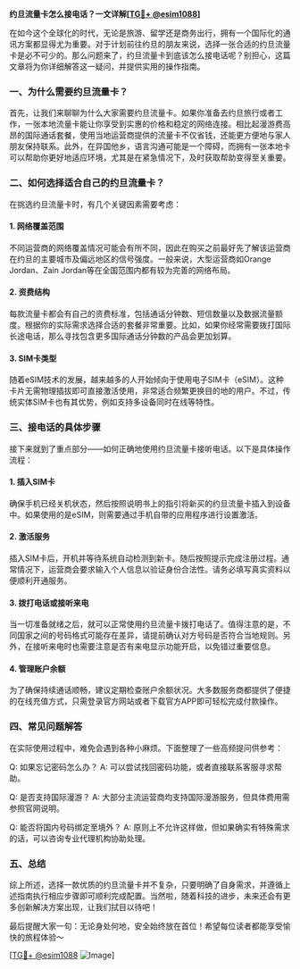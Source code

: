 **约旦流量卡怎么接电话？一文详解[[TG💪+ @esim1088](https://t.me/s/esim1088)]**

在如今这个全球化的时代，无论是旅游、留学还是商务出行，拥有一个国际化的通讯方案都显得尤为重要。对于计划前往约旦的朋友来说，选择一张合适的约旦流量卡是必不可少的。那么问题来了，约旦流量卡到底该怎么接电话呢？别担心，这篇文章将为你详细解答这一疑问，并提供实用的操作指南。

### 一、为什么需要约旦流量卡？

首先，让我们来聊聊为什么大家需要约旦流量卡。如果你准备去约旦旅行或者工作，一张本地流量卡能让你享受到实惠的价格和稳定的网络连接。相比起漫游费高昂的国际通话套餐，使用当地运营商提供的流量卡不仅省钱，还能更方便地与家人朋友保持联系。此外，在异国他乡，语言沟通可能是一个障碍，而拥有一张本地卡可以帮助你更好地适应环境，尤其是在紧急情况下，及时获取帮助变得至关重要。

### 二、如何选择适合自己的约旦流量卡？

在挑选约旦流量卡时，有几个关键因素需要考虑：

#### 1. **网络覆盖范围**
   不同运营商的网络覆盖情况可能会有所不同，因此在购买之前最好先了解该运营商在约旦的主要城市及偏远地区的信号强度。一般来说，大型运营商如Orange Jordan、Zain Jordan等在全国范围内都有较为完善的网络布局。

#### 2. **资费结构**
   每款流量卡都会有自己的资费标准，包括通话分钟数、短信数量以及数据流量额度。根据你的实际需求选择合适的套餐非常重要。比如，如果你经常需要拨打国际长途电话，那么寻找包含更多国际通话分钟数的产品会更加划算。

#### 3. **SIM卡类型**
   随着eSIM技术的发展，越来越多的人开始倾向于使用电子SIM卡（eSIM）。这种卡片无需物理插拔即可直接激活使用，非常适合频繁更换目的地的用户。不过，传统实体SIM卡也有其优势，例如支持多设备同时在线等特性。

### 三、接电话的具体步骤

接下来就到了重点部分——如何正确地使用约旦流量卡接听电话。以下是具体操作流程：

#### 1. **插入SIM卡**
   确保手机已经关机状态，然后按照说明书上的指引将新买的约旦流量卡插入到设备中。如果使用的是eSIM，则需要通过手机自带的应用程序进行设置激活。

#### 2. **激活服务**
   插入SIM卡后，开机并等待系统自动检测到新卡。随后按照提示完成注册过程。通常情况下，运营商会要求输入个人信息以验证身份合法性。请务必填写真实资料以便顺利开通服务。

#### 3. **拨打电话或接听来电**
   当一切准备就绪之后，就可以正常使用约旦流量卡拨打电话了。值得注意的是，不同国家之间的号码格式可能存在差异，请提前确认对方号码是否符合当地规则。另外，在接听来电时也需要注意是否有来电显示功能开启，以免错过重要信息。

#### 4. **管理账户余额**
   为了确保持续通话顺畅，建议定期检查账户余额状况。大多数服务商都提供了便捷的在线充值方式，只需登录官方网站或者下载官方APP即可轻松完成付款操作。

### 四、常见问题解答

在实际使用过程中，难免会遇到各种小麻烦。下面整理了一些高频提问供参考：

Q: 如果忘记密码怎么办？
A: 可以尝试找回密码功能，或者直接联系客服寻求帮助。

Q: 是否支持国际漫游？
A: 大部分主流运营商均支持国际漫游服务，但具体费用需参照官网说明。

Q: 能否将国内号码绑定至境外？
A: 原则上不允许这样做，但如果确实有特殊需求的话，可以咨询专业代理机构协助处理。

### 五、总结

综上所述，选择一款优质的约旦流量卡并不复杂，只要明确了自身需求，并遵循上述指南执行相应步骤即可顺利完成配置。当然啦，随着科技的进步，未来还会有更多创新解决方案出现，让我们拭目以待吧！

最后提醒大家一句：无论身处何地，安全始终放在首位！希望每位读者都能享受愉快的旅程体验～  

[[TG💪+ @esim1088](https://t.me/s/esim1088) ![Image](https://i.postimg.cc/4NQfJmqS/Snipaste-2025-05-13-00-14-12.png)]